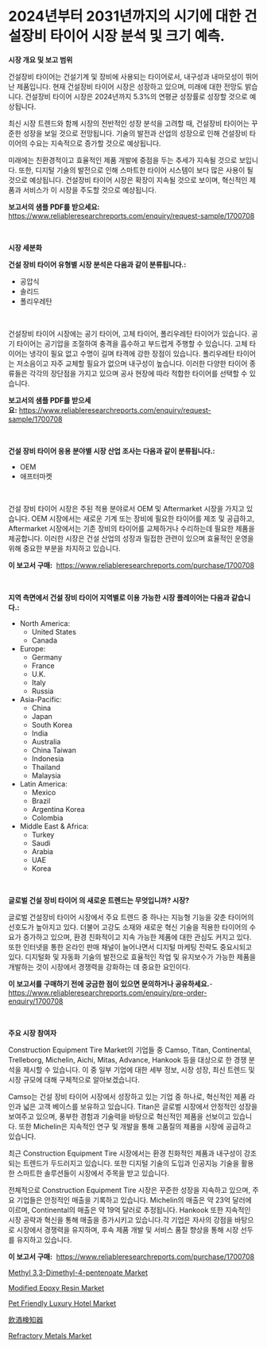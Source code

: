 <p><h1>2024년부터 2031년까지의 시기에 대한 건설장비 타이어 시장 분석 및 크기 예측.</h1></p><p><strong>시장 개요 및 보고 범위</strong></p>
<p><p>건설장비 타이어는 건설기계 및 장비에 사용되는 타이어로서, 내구성과 내마모성이 뛰어난 제품입니다. 현재 건설장비 타이어 시장은 성장하고 있으며, 미래에 대한 전망도 밝습니다. 건설장비 타이어 시장은 2024년까지 5.3%의 연평균 성장률로 성장할 것으로 예상됩니다. </p><p>최신 시장 트렌드와 함께 시장의 전반적인 성장 분석을 고려할 때, 건설장비 타이어는 꾸준한 성장을 보일 것으로 전망됩니다. 기술의 발전과 산업의 성장으로 인해 건설장비 타이어의 수요는 지속적으로 증가할 것으로 예상됩니다.</p><p>미래에는 친환경적이고 효율적인 제품 개발에 중점을 두는 추세가 지속될 것으로 보입니다. 또한, 디지털 기술의 발전으로 인해 스마트한 타이어 시스템이 보다 많은 사용이 될 것으로 예상됩니다. 건설장비 타이어 시장은 확장이 지속될 것으로 보이며, 혁신적인 제품과 서비스가 이 시장을 주도할 것으로 예상됩니다.</p></p>
<p><strong>보고서의 샘플 PDF를 받으세요:</strong> <a href="https://www.reliableresearchreports.com/enquiry/request-sample/1700708">https://www.reliableresearchreports.com/enquiry/request-sample/1700708</a></p>
<p>&nbsp;</p>
<p><strong>시장 세분화</strong></p>
<p><strong>건설 장비 타이어 유형별 시장 분석은 다음과 같이 분류됩니다.:</strong></p>
<p><ul><li>공압식</li><li>솔리드</li><li>폴리우레탄</li></ul></p>
<p>&nbsp;</p>
<p><p>건설장비 타이어 시장에는 공기 타이어, 고체 타이어, 폴리우레탄 타이어가 있습니다. 공기 타이어는 공기압을 조절하여 충격을 흡수하고 부드럽게 주행할 수 있습니다. 고체 타이어는 냉각이 필요 없고 수명이 길며 타격에 강한 장점이 있습니다. 폴리우레탄 타이어는 저소음이고 자주 교체할 필요가 없으며 내구성이 높습니다. 이러한 다양한 타이어 종류들은 각각의 장단점을 가지고 있으며 공사 현장에 따라 적합한 타이어를 선택할 수 있습니다.</p></p>
<p><strong>보고서의 샘플 PDF를 받으세요:</strong>&nbsp;<a href="https://www.reliableresearchreports.com/enquiry/request-sample/1700708">https://www.reliableresearchreports.com/enquiry/request-sample/1700708</a></p>
<p>&nbsp;</p>
<p><strong> 건설 장비 타이어 응용 분야별 시장 산업 조사는 다음과 같이 분류됩니다.:</strong></p>
<p><ul><li>OEM</li><li>애프터마켓</li></ul></p>
<p>&nbsp;</p>
<p><p>건설 장비 타이어 시장은 주된 적용 분야로서 OEM 및 Aftermarket 시장을 가지고 있습니다. OEM 시장에서는 새로운 기계 또는 장비에 필요한 타이어를 제조 및 공급하고, Aftermarket 시장에서는 기존 장비의 타이어를 교체하거나 수리하는데 필요한 제품을 제공합니다. 이러한 시장은 건설 산업의 성장과 밀접한 관련이 있으며 효율적인 운영을 위해 중요한 부분을 차지하고 있습니다.</p></p>
<p><strong>이 보고서 구매:</strong>&nbsp; <a href="https://www.reliableresearchreports.com/purchase/1700708">https://www.reliableresearchreports.com/purchase/1700708</a></p>
<p>&nbsp;</p>
<p><strong>지역 측면에서 건설 장비 타이어 지역별로 이용 가능한 시장 플레이어는 다음과 같습니다.:</strong></p>
<p><ul>
    <li>
        North America:
        <ul>
            <li>United States</li>
            <li>Canada</li>
        </ul>
    </li>
    <li>
        Europe:
        <ul>
            <li>Germany</li>
            <li>France</li>
            <li>U.K.</li>
            <li>Italy</li>
            <li>Russia</li>
        </ul>
    </li>
    <li>
        Asia-Pacific:
        <ul>
            <li>China</li>
            <li>Japan</li>
            <li>South Korea</li>
            <li>India</li>
            <li>Australia</li>
            <li>China Taiwan</li>
            <li>Indonesia</li>
            <li>Thailand</li>
            <li>Malaysia</li>
        </ul>
    </li>
    <li>
        Latin America:
        <ul>
            <li>Mexico</li>
            <li>Brazil</li>
            <li>Argentina Korea</li>
            <li>Colombia</li>
        </ul>
    </li>
    <li>
        Middle East & Africa:
        <ul>
            <li>Turkey</li>
            <li>Saudi</li>
            <li>Arabia</li>
            <li>UAE</li>
            <li>Korea</li>
        </ul>
    </li>
    </ul></p>
<p>&nbsp;</p>
<p><strong>글로벌 건설 장비 타이어 의 새로운 트렌드는 무엇입니까? 시장?</strong></p>
<p><p>글로벌 건설장비 타이어 시장에서 주요 트렌드 중 하나는 지능형 기능을 갖춘 타이어의 선호도가 높아지고 있다. 더불어 고강도 소재와 새로운 혁신 기술을 적용한 타이어의 수요가 증가하고 있으며, 환경 친화적이고 지속 가능한 제품에 대한 관심도 커지고 있다. 또한 인터넷을 통한 온라인 판매 채널이 늘어나면서 디지털 마케팅 전략도 중요시되고 있다. 디지털화 및 자동화 기술의 발전으로 효율적인 작업 및 유지보수가 가능한 제품을 개발하는 것이 시장에서 경쟁력을 강화하는 데 중요한 요인이다.</p></p>
<p><strong>이 보고서를 구매하기 전에 궁금한 점이 있으면 문의하거나 공유하세요.</strong>- <a href="https://www.reliableresearchreports.com/enquiry/pre-order-enquiry/1700708">https://www.reliableresearchreports.com/enquiry/pre-order-enquiry/1700708</a></p>
<p>&nbsp;</p>
<p><strong>주요 시장 참여자</strong></p>
<p><p>Construction Equipment Tire Market의 기업들 중 Camso, Titan, Continental, Trelleborg, Michelin, Aichi, Mitas, Advance, Hankook 등을 대상으로 한 경쟁 분석을 제시할 수 있습니다. 이 중 일부 기업에 대한 세부 정보, 시장 성장, 최신 트렌드 및 시장 규모에 대해 구체적으로 알아보겠습니다.</p><p>Camso는 건설 장비 타이어 시장에서 성장하고 있는 기업 중 하나로, 혁신적인 제품 라인과 넓은 고객 베이스를 보유하고 있습니다. Titan은 글로벌 시장에서 안정적인 성장을 보여주고 있으며, 풍부한 경험과 기술력을 바탕으로 혁신적인 제품을 선보이고 있습니다. 또한 Michelin은 지속적인 연구 및 개발을 통해 고품질의 제품을 시장에 공급하고 있습니다.</p><p>최근 Construction Equipment Tire 시장에서는 환경 친화적인 제품과 내구성이 강조되는 트렌드가 두드러지고 있습니다. 또한 디지털 기술의 도입과 인공지능 기술을 활용한 스마트한 솔루션들이 시장에서 주목을 받고 있습니다.</p><p>전체적으로 Construction Equipment Tire 시장은 꾸준한 성장을 지속하고 있으며, 주요 기업들은 안정적인 매출을 기록하고 있습니다. Michelin의 매출은 약 23억 달러에 이르며, Continental의 매출은 약 19억 달러로 추정됩니다. Hankook 또한 지속적인 시장 공략과 혁신을 통해 매출을 증가시키고 있습니다.각 기업은 자사의 강점을 바탕으로 시장에서 경쟁력을 유지하며, 후속 제품 개발 및 서비스 품질 향상을 통해 시장 선두를 유지하고 있습니다.</p></p>
<p><strong>이 보고서 구매:</strong>&nbsp;&nbsp;<a href="https://www.reliableresearchreports.com/purchase/1700708">https://www.reliableresearchreports.com/purchase/1700708</a></p>
<p><p><a href="https://issuu.com/reportprime-2/docs/methyl-33-dimethyl-4-pentenoate-market-size-2030.p">Methyl 3,3-Dimethyl-4-pentenoate Market</a></p><p><a href="https://boundless-drawbridge-702.notion.site/Modified-Epoxy-Resin-Market-Centers-on-Aspects-such-as-Market-Growth-Market-Share-Market-Opportuni-b0fe98e72184429e8fc89a6bb41e5cab">Modified Epoxy Resin Market</a></p><p><a href="https://issuu.com/reportprime-2/docs/pet-friendly-luxury-hotel-market-size-2030.pptx">Pet Friendly Luxury Hotel Market</a></p><p><a href="https://github.com/cnnriuez22368/Market-Research-Report-List-1/blob/main/7617314193253.md">飲酒検知器</a></p><p><a href="https://github.com/Krish2023na/Market-Research-Report-List-3/blob/main/refractory-metals-market.md">Refractory Metals Market</a></p></p>
